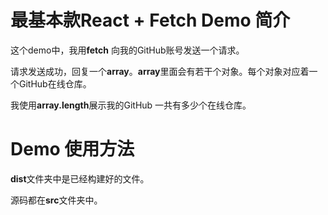 # 最基本款React + Fetch Demo 简介

这个demo中，我用**fetch** 向我的GitHub账号发送一个请求。

请求发送成功，回复一个**array**。**array**里面会有若干个对象。每个对象对应着一个GitHub在线仓库。

我使用**array.length**展示我的GitHub 一共有多少个在线仓库。

# Demo 使用方法

**dist**文件夹中是已经构建好的文件。

源码都在**src**文件夹中。
